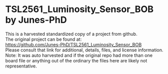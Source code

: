 
# TSL2561_Luminosity_Sensor_BOB by Junes-PhD  
This is a harvested standardized copy of a project from github.  
The original project can be found at:  
https://github.com/Junes-PhD/TSL2561_Luminosity_Sensor_BOB  
Please consult that link for additional, details, files, and license information.  
Note: It was auto harvested and if the original repo had more than one board file or anything out of the ordinary the files here are likely not representative.  
    